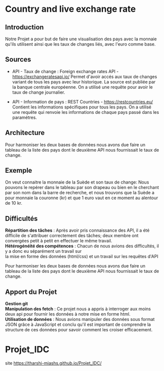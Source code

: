 # Country and live exchange rate

## Introduction
Notre Projet a pour but de faire une visualisation des pays avec la monnaie qu'ils utilisent ainsi que les taux de changes liés, avec l'euro comme base.
## Sources
* API - Taux de change :
  Foreign exchange rates API - https://exchangeratesapi.io/
  Permet d'avoir accés aux taux de changes variant de tous les pays avec leur
  historique. La source est publiée par la banque centrale européenne.
  On a utilisé une requête pour avoir le taux de change journalier.

* API - Information de pays :
  REST Countries - https://restcountries.eu/
  Contient les informations spécifiques pour tous les pays.
  On a utilisé une requête qui renvoie les informations de chaque pays passé dans les paramétres.

## Architecture
Pour harmoniser les deux bases de données nous avons due faire un tableau de la liste des pays dont le deuxième API nous fournissait le taux de change.

## Exemple
On veut connaitre la monnaie de la Suède et son taux de change: Nous pouvons le repérer dans le tableau par son drapeau ou bien en le cherchant par son nom dans la barre de recherche, et nous trouvons que la Suède a pour monnaie la couronne (kr) et que 1 euro vaut en ce moment au alentour de 10 kr.

## Difficultés
**Répartition des tâches** : Après avoir pris connaissance des API, il a été difficile de s'attribuer correctement des tâches; deux membre ont convergées petit à petit en effectuer le même travail.  
**Hétérogénéité des compétences** : Chacun de nous avions des difficultés, il y a donc eu séparément un travail sur  
la mise en forme des données (html/css) et un travail sur les requêtes d'API

Pour harmoniser les deux bases de données nous avons due faire un tableau de la liste des pays dont le deuxième API nous fournissait le taux de change.

## Apport du Projet
**Gestion git**  
**Manipulation des fetch** : Ce projet nous a appris à interroger aux moins deux api pour fournir les données à notre mise en
forme html.  
**Utilisation de données** : Nous avions manipuler des données sous format JSON grâce à JavaScript et conclu qu'il est important de comprendre la structure de ces données pour savoir comment les croiser efficacement.

# Projet_IDC
 site https://tharshi-miashs.github.io/Projet_IDC/
